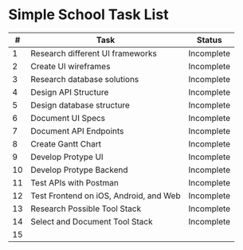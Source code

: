 # Simple School Task List

|#|Task|Status
|-|----|------|
|1| Research different UI frameworks| Incomplete|
|2| Create UI wireframes| Incomplete|
|3| Research database solutions| Incomplete|
|4| Design API Structure | Incomplete|
|5| Design database structure| Incomplete|
|6| Document UI Specs| Incomplete|
|7| Document API Endpoints| Incomplete|
|8| Create Gantt Chart|Incomplete|
|9| Develop Protype UI|Incomplete|
|10| Develop Protype Backend| Incomplete|
|11| Test APIs with Postman| Incomplete|
|12| Test Frontend on iOS, Android, and Web| Incomplete|
|13| Research Possible Tool Stack| Incomplete|
|14| Select and Document Tool Stack| Incomplete|
|15|
